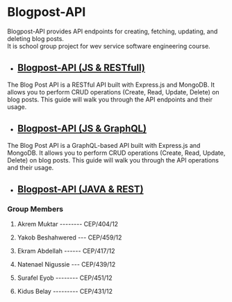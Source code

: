 # Blogpost-API

Blogpost-API provides API endpoints for creating, fetching, updating, and deleting blog posts.<br>
It is school group project for wev service software engineering course.

- ## [Blogpost-API (JS & RESTfull)](https://github.com/Abualiy/Blogpost-API/tree/main/blogpost-api(JS%20%26%20REST))
The Blog Post API is a RESTful API built with Express.js and MongoDB. It allows you to perform CRUD operations (Create, Read, Update, Delete) on blog posts. This guide will walk you through the API endpoints and their usage.
- ## [Blogpost-API (JS & GraphQL)](https://github.com/Abualiy/Blogpost-API/tree/main/blogpost-api(JS%20%26%20GraphQL))
The Blog Post API is a GraphQL-based API built with Express.js and MongoDB. It allows you to perform CRUD operations (Create, Read, Update, Delete) on blog posts. This guide will walk you through the API operations and their usage.
- ## [Blogpost-API (JAVA & REST)](https://github.com/Abualiy/Blogpost-API/tree/main/blogpost-api(java%20%26%20REST))

### Group Members
<ol>
    <li>
        <p>Akrem Muktar -------- CEP/404/12</p>
    </li>
    <li>
        <p>Yakob Beshahwered --- CEP/459/12</p>
    </li>
    <li>
        <p>Ekram Abdellah ------ CEP/417/12</p>
    </li>
    <li>
        <p>Natenael Nigussie --- CEP/439/12</p>
    </li>
    <li>
        <p>Surafel Eyob -------- CEP/451/12</p>
    </li>
    <li>
        <p>Kidus Belay --------- CEP/431/12</p>
    </li>
</ol>
